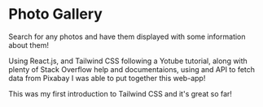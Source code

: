 # Photo Gallery

Search for any photos and have them displayed with some information about them!


Using React.js, and Tailwind CSS following a Yotube tutorial, along with plenty of Stack Overflow help and documentaions, using and API to fetch data from Pixabay I was able to put together this web-app!


This was my first introduction to Tailwind CSS and it's great so far!
